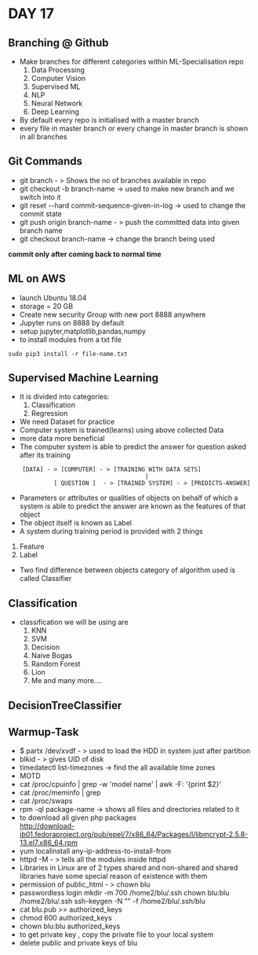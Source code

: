 # DAY 17

## Branching @ Github
  * Make branches for different categories within ML-Specialisation repo
    1. Data Processing
    2. Computer Vision
    3. Supervised ML
    4. NLP
    5. Neural Network
    6. Deep Learning
  * By default every repo is initialised with a master branch
  * every file in master branch or every change in master branch is shown in all branches


## Git Commands
  * git branch  - > Shows the no of branches available in repo
  * git checkout -b branch-name -> used to make new branch and we switch into it
  * git reset --hard commit-sequence-given-in-log -> used to change the commit state
  * git push origin branch-name - > push the committed data into given branch name
  * git checkout branch-name -> change the branch being used

   **commit only after coming back to normal time**

## ML on AWS
  * launch Ubuntu 18.04
  * storage = 20 GB
  * Create new security Group with new port 8888 anywhere
  * Jupyter runs on 8888 by default
  * setup jupyter,matplotlib,pandas,numpy
  * to install modules from a txt file
  ```
  sudo pip3 install -r file-name.txt
  ```

## Supervised Machine Learning
  * It is divided into categories:
    1. Classification
    2. Regression
  * We need  Dataset for practice
  * Computer system is trained(learns) using above collected Data
  * more data more beneficial
  * The computer system is able to predict the answer for question asked after its training
```
    [DATA] - > [COMPUTER] - > [TRAINING WITH DATA SETS]
                                       |    
             [ QUESTION ]  - > [TRAINED SYSTEM] - > [PREDICTS-ANSWER]
 ```

 * Parameters or attributes or qualities of objects on behalf of which a system is able to predict the answer are known as the features of that object
 * The object itself is known as Label
 * A system during training period is provided with 2 things
  1. Feature
  2. Label

 * Two find difference between objects category of algorithm used is called Classifier

 ## Classification
  * classification we will be using are
    1. KNN
    2. SVM
    3. Decision
    4. Naive Bogas
    5. Random Forest
    6. Lion
    7. Me and many more....

## DecisionTreeClassifier



## Warmup-Task
  * $ partx /dev/xvdf - > used to load the HDD in system just after partition
  * blkid - > gives UID of disk
  * timedatectl list-timezones -> find the all available time zones   
  * MOTD
  * cat /proc/cpuinfo | grep -w 'model name' | awk -F: '{print $2}'
  * cat /proc/meminfo | grep
  * cat /proc/swaps
  * rpm -ql package-name -> shows all files and directories related to it
  * to download all given php packages  
  http://download-ib01.fedoraproject.org/pub/epel/7/x86_64/Packages/l/libmcrypt-2.5.8-13.el7.x86_64.rpm
  * yum localinstall any-ip-address-to-install-from
  * httpd -M - > tells all the modules inside httpd
  * Libraries in Linux are of 2 types shared and non-shared and shared libraries have some special reason of existence with them
  * permission of public_html - > chown blu
  * passwordless login
  mkdir -m 700 /home2/blu/.ssh
  chown blu:blu /home2/blu/.ssh
  ssh-keygen -N "" -f /home2/blu/.ssh/blu  
  * cat blu.pub >> authorized_keys
  * chmod 600 authorized_keys
  * chown blu:blu authorized_keys
  * to get private key , copy the private file to your local system
  * delete public and private keys of blu
